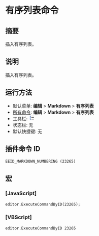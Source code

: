 # 有序列表命令

## 摘要

插入有序列表。

## 说明

插入有序列表。

## 运行方法

- 默认菜单: **编辑** \> **Markdown** \> **有序列表**
- [所有命令](../tools/all_commands): **编辑** \> **Markdown** \> **有序列表**
- 工具栏: ![](../../images/numbering.png)
- 状态栏: 无
- 默认快捷键: 无

## 插件命令 ID

```
EEID_MARKDOWN_NUMBERING (23265)
```

## 宏

### \[JavaScript\]

```
editor.ExecuteCommandByID(23265);
```

### \[VBScript\]

```
editor.ExecuteCommandByID 23265
```
